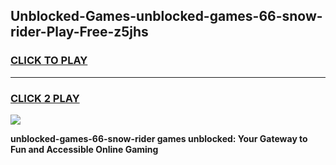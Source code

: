 
## Unblocked-Games-unblocked-games-66-snow-rider-Play-Free-z5jhs
<h3>
<a href="https://premium76.site?title=unblocked-games-66-snow-rider&ref=23A">CLICK TO PLAY</a></h3>
<hr>

<h3>
<a href="https://premium76.site?title=unblocked-games-66-snow-rider&ref=23A">CLICK 2 PLAY</a>
  
</h3>

<a href="https://premium76.site?title=unblocked-games-66-snow-rider&ref=23A"><img src="https://clearcache.store/games.png"></a>


**unblocked-games-66-snow-rider games unblocked: Your Gateway to Fun and Accessible Online Gaming**
